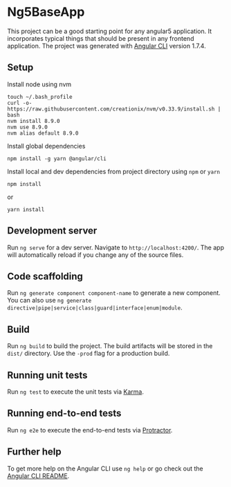 # Ng5BaseApp

This project can be a good starting point for any angular5 application. It incorporates typical things that should be present in any frontend application. The project was generated with [Angular CLI](https://github.com/angular/angular-cli) version 1.7.4. 

## Setup
Install node using nvm
```
touch ~/.bash_profile
curl -o- https://raw.githubusercontent.com/creationix/nvm/v0.33.9/install.sh | bash
nvm install 8.9.0
nvm use 8.9.0
nvm alias default 8.9.0
```
Install global dependencies
```
npm install -g yarn @angular/cli
```

Install local and dev dependencies from project directory using `npm` or `yarn`
```
npm install
```
or
```
yarn install
```


## Development server

Run `ng serve` for a dev server. Navigate to `http://localhost:4200/`. The app will automatically reload if you change any of the source files.

## Code scaffolding

Run `ng generate component component-name` to generate a new component. You can also use `ng generate directive|pipe|service|class|guard|interface|enum|module`.

## Build

Run `ng build` to build the project. The build artifacts will be stored in the `dist/` directory. Use the `-prod` flag for a production build.

## Running unit tests

Run `ng test` to execute the unit tests via [Karma](https://karma-runner.github.io).

## Running end-to-end tests

Run `ng e2e` to execute the end-to-end tests via [Protractor](http://www.protractortest.org/).

## Further help

To get more help on the Angular CLI use `ng help` or go check out the [Angular CLI README](https://github.com/angular/angular-cli/blob/master/README.md).
